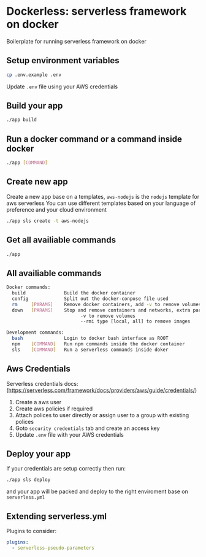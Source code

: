# Dockerless: serverless framework on docker

Boilerplate for running serverless framework on docker

## Setup environment variables
```bash
cp .env.example .env
```
Update `.env` file using your AWS credentials

## Build your app
```bash
./app build
```

## Run a docker command or a command inside docker
```bash
./app [COMMAND]
```

## Create new app
Create a new app base on a templates, `aws-nodejs` is the `nodejs` template for aws serverless
You can use different templates based on your language of preference and your cloud environment
```bash
./app sls create -t aws-nodejs
```

## Get all availiable commands
```bash
./app
```

## All availiable commands
```bash
Docker commands:
  build              Build the docker container
  config             Split out the docker-conpose file used
  rm     [PARAMS]    Remove docker containers, add -v to remove volumes also
  down   [PARAMS]    Stop and remove containers and networks, extra params:
                           -v to remove volumes
                           --rmi type [local, all] to remove images

Development commands:
  bash               Login to docker bash interface as ROOT
  npm    [COMMAND]   Run npm commands inside the docker container
  sls    [COMMAND]   Run a serverless commands inside doker
```

## Aws Credentials 
Serverless credentials docs: (https://serverless.com/framework/docs/providers/aws/guide/credentials/)

1. Create a aws user
2. Create aws policies if required
3. Attach polices to user directly or assign user to a group with existing polices 
4. Goto `security credentials` tab and create an access key
5. Update `.env` file with your AWS credentials

## Deploy your app
If your credentials are setup correctly then run:
```bash
./app sls deploy
```
 and your app will be packed and deploy to the right enviroment base on `serverless.yml`
 
## Extending serverless.yml
Plugins to consider:
```yaml
plugins:
  - serverless-pseudo-parameters
```
 
